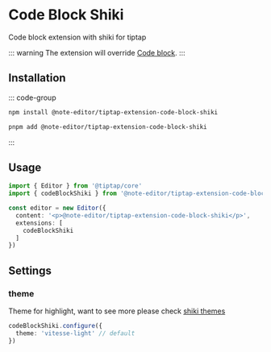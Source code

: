 # Code Block Shiki

Code block extension with shiki for tiptap

::: warning
The extension will override [Code block](https://tiptap.dev/docs/editor/api/nodes/code-block).
:::

## Installation

::: code-group

```bash [npm]
npm install @note-editor/tiptap-extension-code-block-shiki
```

```bash [pnpm]
pnpm add @note-editor/tiptap-extension-code-block-shiki
```

:::

## Usage

```ts
import { Editor } from '@tiptap/core'
import { codeBlockShiki } from '@note-editor/tiptap-extension-code-block-shiki'

const editor = new Editor({
  content: '<p>@note-editor/tiptap-extension-code-block-shiki</p>',
  extensions: [
    codeBlockShiki
  ]
})
```

## Settings

### theme

Theme for highlight, want to see more please check [shiki themes](https://shiki.style/themes)

```ts
codeBlockShiki.configure({
  theme: 'vitesse-light' // default
})
```
